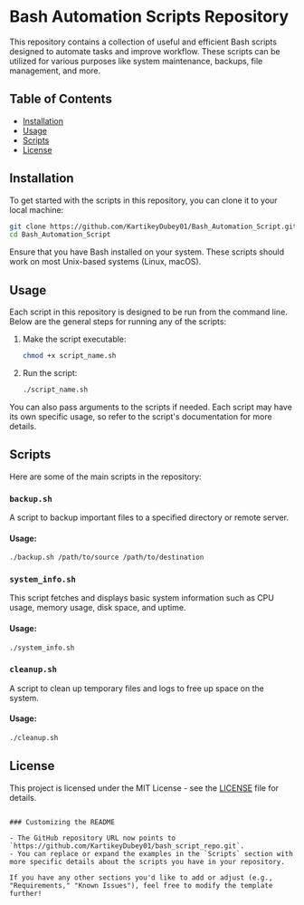 # Bash Automation Scripts Repository

This repository contains a collection of useful and efficient Bash scripts designed to automate tasks and improve workflow. These scripts can be utilized for various purposes like system maintenance, backups, file management, and more.

## Table of Contents

- [Installation](#installation)
- [Usage](#usage)
- [Scripts](#scripts)
- [License](#license)

## Installation

To get started with the scripts in this repository, you can clone it to your local machine:

```bash
git clone https://github.com/KartikeyDubey01/Bash_Automation_Script.git
cd Bash_Automation_Script
```

Ensure that you have Bash installed on your system. These scripts should work on most Unix-based systems (Linux, macOS).

## Usage

Each script in this repository is designed to be run from the command line. Below are the general steps for running any of the scripts:

1. Make the script executable:
   ```bash
   chmod +x script_name.sh
   ```

2. Run the script:
   ```bash
   ./script_name.sh
   ```

You can also pass arguments to the scripts if needed. Each script may have its own specific usage, so refer to the script's documentation for more details.

## Scripts

Here are some of the main scripts in the repository:

### `backup.sh`

A script to backup important files to a specified directory or remote server.

#### Usage:
```bash
./backup.sh /path/to/source /path/to/destination
```

### `system_info.sh`

This script fetches and displays basic system information such as CPU usage, memory usage, disk space, and uptime.

#### Usage:
```bash
./system_info.sh
```

### `cleanup.sh`

A script to clean up temporary files and logs to free up space on the system.

#### Usage:
```bash
./cleanup.sh
```


## License

This project is licensed under the MIT License - see the [LICENSE](LICENSE) file for details.
```

### Customizing the README

- The GitHub repository URL now points to `https://github.com/KartikeyDubey01/bash_script_repo.git`.
- You can replace or expand the examples in the `Scripts` section with more specific details about the scripts you have in your repository.

If you have any other sections you'd like to add or adjust (e.g., "Requirements," "Known Issues"), feel free to modify the template further!
